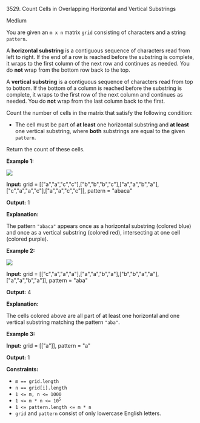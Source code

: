 3529\. Count Cells in Overlapping Horizontal and Vertical Substrings

Medium

You are given an `m x n` matrix `grid` consisting of characters and a string `pattern`.

A **horizontal substring** is a contiguous sequence of characters read from left to right. If the end of a row is reached before the substring is complete, it wraps to the first column of the next row and continues as needed. You do **not** wrap from the bottom row back to the top.

A **vertical substring** is a contiguous sequence of characters read from top to bottom. If the bottom of a column is reached before the substring is complete, it wraps to the first row of the next column and continues as needed. You do **not** wrap from the last column back to the first.

Count the number of cells in the matrix that satisfy the following condition:

*   The cell must be part of **at least** one horizontal substring and **at least** one vertical substring, where **both** substrings are equal to the given `pattern`.

Return the count of these cells.

**Example 1:**

![](https://assets.leetcode.com/uploads/2025/03/03/gridtwosubstringsdrawio.png)

**Input:** grid = [["a","a","c","c"],["b","b","b","c"],["a","a","b","a"],["c","a","a","c"],["a","a","c","c"]], pattern = "abaca"

**Output:** 1

**Explanation:**

The pattern `"abaca"` appears once as a horizontal substring (colored blue) and once as a vertical substring (colored red), intersecting at one cell (colored purple).

**Example 2:**

![](https://assets.leetcode.com/uploads/2025/03/03/gridexample2fixeddrawio.png)

**Input:** grid = [["c","a","a","a"],["a","a","b","a"],["b","b","a","a"],["a","a","b","a"]], pattern = "aba"

**Output:** 4

**Explanation:**

The cells colored above are all part of at least one horizontal and one vertical substring matching the pattern `"aba"`.

**Example 3:**

**Input:** grid = [["a"]], pattern = "a"

**Output:** 1

**Constraints:**

*   `m == grid.length`
*   `n == grid[i].length`
*   `1 <= m, n <= 1000`
*   <code>1 <= m * n <= 10<sup>5</sup></code>
*   `1 <= pattern.length <= m * n`
*   `grid` and `pattern` consist of only lowercase English letters.